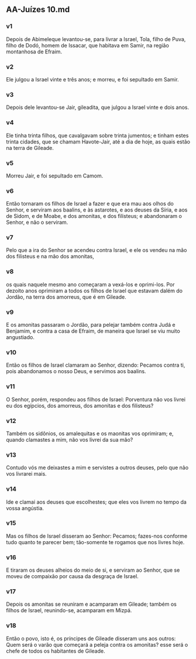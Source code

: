 ## AA-Juízes 10.md
### v1
 Depois de Abimeleque levantou-se, para livrar a Israel, Tola, filho de Puva, filho de Dodó, homem de Issacar, que habitava em Samir, na região montanhosa de Efraim.
### v2
 Ele julgou a Israel vinte e três anos; e morreu, e foi sepultado em Samir.
### v3
 Depois dele levantou-se Jair, gileadita, que julgou a Israel vinte e dois anos.
### v4
 Ele tinha trinta filhos, que cavalgavam sobre trinta jumentos; e tinham estes trinta cidades, que se chamam Havote-Jair, até a dia de hoje, as quais estão na terra de Gileade.
### v5
 Morreu Jair, e foi sepultado em Camom.
### v6
 Então tornaram os filhos de Israel a fazer e que era mau aos olhos do Senhor, e serviram aos baalins, e às astarotes, e aos deuses da Síria, e aos de Sidom, e de Moabe, e dos amonitas, e dos filisteus; e abandonaram o Senhor, e não o serviram.
### v7
 Pelo que a ira do Senhor se acendeu contra Israel, e ele os vendeu na mão dos filisteus e na mão dos amonitas,
### v8
 os quais naquele mesmo ano começaram a vexá-los e oprimi-los. Por dezoito anos oprimiram a todos os filhos de Israel que estavam dalém do Jordão, na terra dos amorreus, que é em Gileade.
### v9
 E os amonitas passaram o Jordão, para pelejar também contra Judá e Benjamim, e contra a casa de Efraim, de maneira que Israel se viu muito angustiado.
### v10
 Então os filhos de Israel clamaram ao Senhor, dizendo: Pecamos contra ti, pois abandonamos o nosso Deus, e servimos aos baalins.
### v11
 O Senhor, porém, respondeu aos filhos de Israel: Porventura não vos livrei eu dos egípcios, dos amorreus, dos amonitas e dos filisteus?
### v12
 Também os sidônios, os amalequitas e os maonitas vos oprimiram; e, quando clamastes a mim, não vos livrei da sua mão?
### v13
 Contudo vós me deixastes a mim e servistes a outros deuses, pelo que não vos livrarei mais.
### v14
 Ide e clamai aos deuses que escolhestes; que eles vos livrem no tempo da vossa angústia.
### v15
 Mas os filhos de Israel disseram ao Senhor: Pecamos; fazes-nos conforme tudo quanto te parecer bem; tão-somente te rogamos que nos livres hoje.
### v16
 E tiraram os deuses alheios do meio de si, e serviram ao Senhor, que se moveu de compaixão por causa da desgraça de Israel.
### v17
 Depois os amonitas se reuniram e acamparam em Gileade; também os filhos de Israel, reunindo-se, acamparam em Mizpá.
### v18
 Então o povo, isto é, os príncipes de Gileade disseram uns aos outros: Quem será o varão que começará a peleja contra os amonitas? esse será o chefe de todos os habitantes de Gileade.
